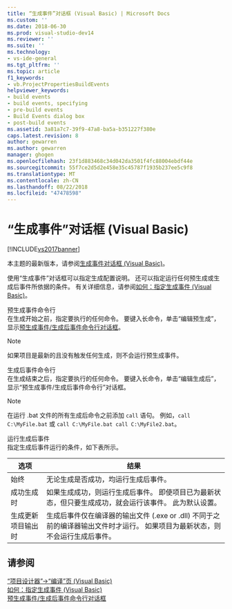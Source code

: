 ```yaml
---
title: “生成事件”对话框 (Visual Basic) | Microsoft Docs
ms.custom: ''
ms.date: 2018-06-30
ms.prod: visual-studio-dev14
ms.reviewer: ''
ms.suite: ''
ms.technology:
- vs-ide-general
ms.tgt_pltfrm: ''
ms.topic: article
f1_keywords:
- vb.ProjectPropertiesBuildEvents
helpviewer_keywords:
- build events
- build events, specifying
- pre-build events
- Build Events dialog box
- post-build events
ms.assetid: 3a81a7c7-39f9-47a8-ba5a-b351227f380e
caps.latest.revision: 8
author: gewarren
ms.author: gewarren
manager: ghogen
ms.openlocfilehash: 23f1d883468c34d042da3501f4fc88004ebdf44e
ms.sourcegitcommit: 55f7ce2d5d2e458e35c45787f1935b237ee5c9f8
ms.translationtype: MT
ms.contentlocale: zh-CN
ms.lasthandoff: 08/22/2018
ms.locfileid: "47478598"
---
```

# <a name="build-events-dialog-box-visual-basic"></a>“生成事件”对话框 (Visual Basic)
[!INCLUDE[vs2017banner](../../includes/vs2017banner.md)]

本主题的最新版本，请参阅[生成事件对话框 (Visual Basic)](https://docs.microsoft.com/visualstudio/ide/reference/build-events-dialog-box-visual-basic)。  
  
  
使用“生成事件”对话框可以指定生成配置说明。 还可以指定运行任何预生成或生成后事件所依据的条件。 有关详细信息，请参阅[如何：指定生成事件 (Visual Basic)](../../ide/how-to-specify-build-events-visual-basic.md)。  
  
 预生成事件命令行  
 在生成开始之前，指定要执行的任何命令。 要键入长命令，单击“编辑预生成”，显示[预生成事件/生成后事件命令行对话框](../../ide/reference/pre-build-event-post-build-event-command-line-dialog-box.md)。  
  
> [!NOTE]
>  如果项目是最新的且没有触发任何生成，则不会运行预生成事件。  
  
 生成后事件命令行  
 在生成结束之后，指定要执行的任何命令。 要键入长命令，单击“编辑生成后”，显示“预生成事件/生成后事件命令行”对话框。  
  
> [!NOTE]
>  在运行 .bat 文件的所有生成后命令之前添加 `call` 语句。 例如，`call C:\MyFile.bat` 或 `call C:\MyFile.bat call C:\MyFile2.bat`。  
  
 运行生成后事件  
 指定生成后事件运行的条件，如下表所示。  
  
|选项|结果|  
|------------|------------|  
|始终|无论生成是否成功，均运行生成后事件。|  
|成功生成时|如果生成成功，则运行生成后事件。 即使项目已为最新状态，但只要生成成功，就会运行该事件。 此为默认设置。|  
|生成更新项目输出时|生成后事件仅在编译器的输出文件 (.exe or .dll) 不同于之前的编译器输出文件时才运行。 如果项目为最新状态，则不会运行生成后事件。|  
  
## <a name="see-also"></a>请参阅  
 [“项目设计器”->“编译”页 (Visual Basic)](../../ide/reference/compile-page-project-designer-visual-basic.md)   
 [如何：指定生成事件 (Visual Basic)](../../ide/how-to-specify-build-events-visual-basic.md)   
 [预生成事件/生成后事件命令行对话框](../../ide/reference/pre-build-event-post-build-event-command-line-dialog-box.md)



